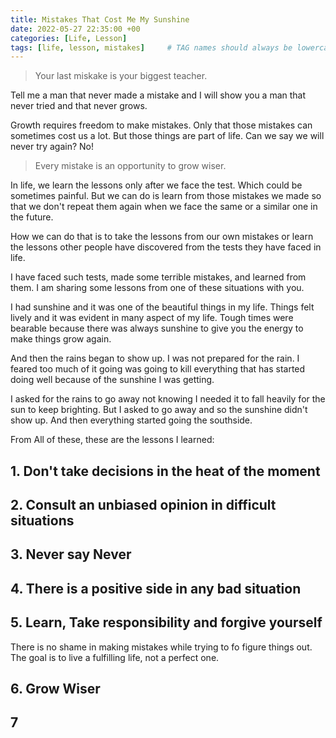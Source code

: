 ```yaml
---
title: Mistakes That Cost Me My Sunshine
date: 2022-05-27 22:35:00 +00
categories: [Life, Lesson]
tags: [life, lesson, mistakes]     # TAG names should always be lowercase
---
```


> Your last miskake is your biggest teacher.

Tell me a man that never made a mistake and I will show you a man that never tried and that never grows.

Growth requires freedom to make mistakes. Only that those mistakes can sometimes cost us a lot. But those things are part of life. Can we say we will never try again? No!

> Every mistake is an opportunity to grow wiser.

In life, we learn the lessons only after we face the test. Which could be sometimes painful. But we can do is learn from those mistakes we made so that we don't repeat them again when we face the same or a similar one in the future.

How we can do that is to take the lessons from our own mistakes or learn the lessons other people have discovered from the tests they have faced in life.

I have faced such tests, made some terrible mistakes, and learned from them. I am sharing some lessons from one of these situations with you.

I had sunshine and it was one of the beautiful things in my life. Things felt lively and it was evident in many aspect of my life. Tough times were bearable because there was always sunshine to give you the energy to make things grow again.

And then the rains began to show up. I was not prepared for the rain. I feared too much of it going was going to kill everything that has started doing well because of the sunshine I was getting.

I asked for the rains to go away not knowing I needed it to fall heavily for the sun to keep brighting. But I asked to go away and so the sunshine didn't show up. And then everything started going the southside.

From All of these, these are the lessons I learned:

## 1. Don't take decisions in the heat of the moment

## 2. Consult an unbiased opinion in difficult situations

## 3. Never say Never

## 4. There is a positive side in any bad situation

## 5. Learn, Take responsibility and forgive yourself

There is no shame in making mistakes while trying to fo figure things out. The goal is to live a fulfilling life, not a perfect one.

## 6. Grow Wiser

## 7
